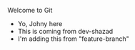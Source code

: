 Welcome to Git

- Yo, Johny here
- This is coming from dev-shazad
- I'm adding this from "feature-branch"